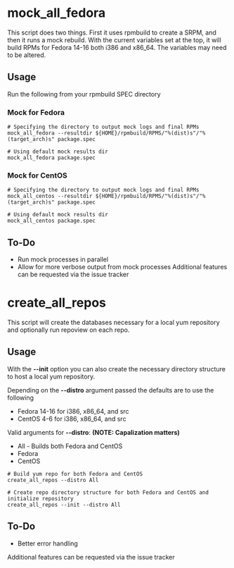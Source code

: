 # mock_all_fedora #

This script does two things.  First it uses rpmbuild to create a SRPM, and then it runs a mock rebuild.  With the current variables set at the top, it will build RPMs for Fedora 14-16 both i386 and x86_64.  The variables may need to be altered.

## Usage ##

Run the following from your rpmbuild SPEC directory

### Mock for Fedora ###

```
# Specifying the directory to output mock logs and final RPMs
mock_all_fedora --resultdir ${HOME}/rpmbuild/RPMS/"%(dist)s"/"%(target_arch)s" package.spec

# Using default mock results dir
mock_all_fedora package.spec
```

### Mock for CentOS ###

```
# Specifying the directory to output mock logs and final RPMs
mock_all_centos --resultdir ${HOME}/rpmbuild/RPMS/"%(dist)s"/"%(target_arch)s" package.spec

# Using default mock results dir
mock_all_centos package.spec
```

## To-Do ##

* Run mock processes in parallel
* Allow for more verbose output from mock processes
Additional features can be requested via the issue tracker

# create_all_repos #

This script will create the databases necessary for a local yum repository and optionally run repoview on each repo.

## Usage ##

With the **--init** option you can also create the necessary directory structure to host a local yum repository.

Depending on the **--distro** argument passed the defaults are to use the following

* Fedora 14-16 for i386, x86_64, and src
* CentOS 4-6 for i386, x86_64, and src

Valid arguments for **--distro**: **(NOTE: Capalization matters)**

* All - Builds both Fedora and CentOS
* Fedora
* CentOS

```
# Build yum repo for both Fedora and CentOS
create_all_repos --distro All

# Create repo directory structure for both Fedora and CentOS and initialize repository
create_all_repos --init --distro All
```
## To-Do ##

* Better error handling

Additional features can be requested via the issue tracker
